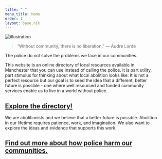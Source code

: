 ```yaml
---
title: " "
menu_title: Home
order: 1
layout: base.njk
---
```



![illustration](/img/phone.png)

> “Without community, there is no liberation.” ― Audre Lorde

The police do not solve the problems we face in our communities. 

This website is an online directory of local resources available in Manchester that you can use instead of calling the police. It is part utility, part stimulus for thinking about what local abolition looks like. It is not a perfect resource but our goal is to seed the idea that a different, better future is possible - one where well resourced and funded community services enable us to live in a world without police.

## [Explore the directory!](https://brave-wiles-0c8b95.netlify.app/pages/who/)

We are abolitionists and we believe that a better future is possible. Abolition in our lifetime requires patience, work, and imagination. We also want to explore the ideas and evidence that supports this work. 

## [Find out more about how police harm our communities. ](https://brave-wiles-0c8b95.netlify.app/pages/why/)